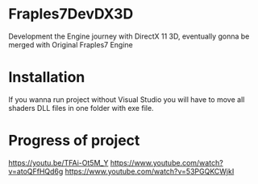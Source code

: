 # Fraples7DevDX3D
Development the Engine journey with DirectX 11 3D, eventually gonna be merged with Original Fraples7 Engine
# Installation
If you wanna run project without Visual Studio you will have to move all shaders DLL files in one folder with exe file.
# Progress of project
https://youtu.be/TFAi-Ot5M_Y 
https://www.youtube.com/watch?v=atoQFfHQd6g
https://www.youtube.com/watch?v=53PGQKCWjkI
